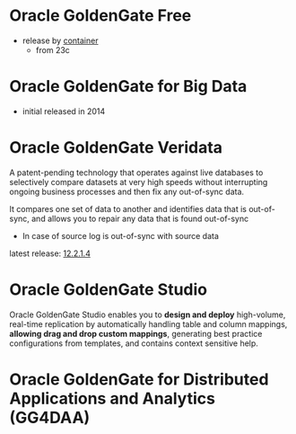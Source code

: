# Oracle GoldenGate Free
- release by [container](https://container-registry.oracle.com/ords/f?p=113:4:4880508221012:::4:P4_REPOSITORY,AI_REPOSITORY,AI_REPOSITORY_NAME,P4_REPOSITORY_NAME,P4_EULA_ID,P4_BUSINESS_AREA_ID:1743,1743,Oracle%20GoldenGate%20Free,Oracle%20GoldenGate%20Free,1,0&cs=3YeUI9hI4_GlogC3O2QhGtU2rL9EHnP88EmwUQKht6hOFn_lmeqL4RfeUvnBsOuXiwhHDYSisOjoPCVn_SelYpg) 
  - from 23c


# Oracle GoldenGate for Big Data
- initial released in 2014

# Oracle GoldenGate Veridata
A patent-pending technology that operates against live databases to selectively compare datasets at very high speeds without interrupting ongoing business processes and then fix any out-of-sync data.

It compares one set of data to another and identifies data that is out-of-sync, and allows you to repair any data that is found out-of-sync
- In case of source log is out-of-sync with source data

latest release: [12.2.1.4](https://docs.oracle.com/en/middleware/goldengate/veridata/12.2.1.4/index.html)

# Oracle GoldenGate Studio
Oracle GoldenGate Studio enables you to **design and deploy** high-volume, real-time replication by automatically handling table and column mappings, **allowing drag and drop custom mappings**, generating best
practice configurations from templates, and contains context sensitive help.

# Oracle GoldenGate for Distributed Applications and Analytics (GG4DAA)
